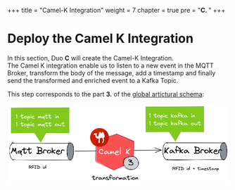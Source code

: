 +++
title = "Camel-K Integration"
weight = 7
chapter = true
pre = "<b>C. </b>"
+++

# Deploy the Camel K Integration

In this section, Duo **C** will create the Camel-K Integration.  
The Camel K integration enable us to listen to a new event in the MQTT Broker, transform the body of the message, add a timestamp and finally send the transformed and enriched event to a Kafka Topic.

This step corresponds to the part **3.** of the [global artictural schema](https://rhte-2023-edge-lab.github.io/use-case/architecture/#data-flow):

![Zoom CamelK](/images/schema-zoom-camelk.png)
